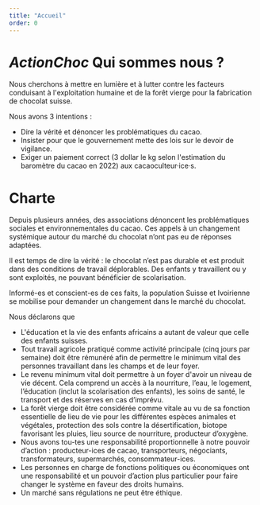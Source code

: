 ```yaml
---
title: "Accueil"
order: 0
---
```

# _ActionChoc_ Qui sommes nous ?
Nous cherchons à mettre en lumière et à lutter contre les facteurs conduisant à l'exploitation humaine et de la forêt vierge pour la fabrication de chocolat suisse.

Nous avons 3 intentions :  	 	 	
- Dire la vérité et dénoncer les problématiques du cacao.
- Insister pour que le gouvernement mette des lois sur le devoir de vigilance.
- Exiger un paiement correct (3 dollar le kg selon l'estimation du baromètre du cacao en 2022) aux cacaoculteur·ice·s.


# Charte
Depuis plusieurs années, des associations dénoncent les problématiques sociales et environnementales du cacao. Ces appels à un changement systémique autour du marché du chocolat n’ont pas eu de réponses adaptées.

Il est temps de dire la vérité : le chocolat n’est pas durable et est produit dans des conditions de travail déplorables. Des enfants y travaillent ou y sont exploités, ne pouvant bénéficier de scolarisation.

Informé-es et conscient-es de ces faits, la population Suisse et Ivoirienne se mobilise pour demander un changement dans le marché du chocolat. 


Nous déclarons que 

- L'éducation et la vie des enfants africains a autant de valeur que celle des enfants suisses.
- Tout travail agricole pratiqué comme activité principale (cinq jours par semaine) doit être rémunéré afin de permettre le minimum vital des personnes travaillant dans les champs et de leur foyer.
- Le revenu minimum vital doit permettre à un foyer d'avoir un niveau de vie décent. Cela comprend un accès à la nourriture, l’eau, le logement, l’éducation (inclut la scolarisation des enfants), les soins de santé, le transport et des réserves en cas d’imprévu.
- La forêt vierge doit être considérée comme vitale  au vu de sa fonction essentielle de lieu de vie pour les différentes espèces animales et végétales, protection des sols contre la désertification, biotope favorisant les pluies, lieu source de nourriture, producteur d’oxygène.
- Nous avons tou-tes une responsabilité proportionnelle à notre pouvoir d’action : producteur-ices de cacao, transporteurs, négociants, transformateurs, supermarchés, consommateur-ices.
- Les personnes en charge de fonctions politiques ou économiques ont une responsabilité et un pouvoir d’action plus particulier pour faire changer le système en faveur des droits humains.
- Un marché sans régulations ne peut être éthique. 
